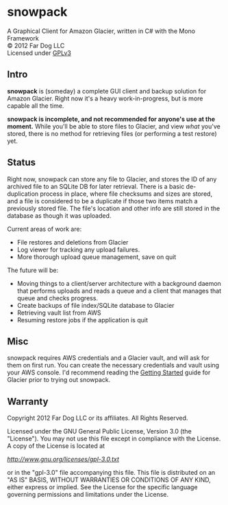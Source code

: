 snowpack
========

A Graphical Client for Amazon Glacier, written in C# with the Mono Framework  
&copy; 2012 Far Dog LLC  
Licensed under [GPLv3](http://www.gnu.org/licenses/gpl-3.0.txt)

Intro
-----

**snowpack** is (someday) a complete GUI client and backup solution for
Amazon Glacier. Right now it's a heavy work-in-progress, but is more capable
all the time.

**snowpack is incomplete, and not recommended for anyone's use at the moment.**
While you'll be able to store files to Glacier, and view _what_ you've stored,
there is no method for retrieving files (or performing a test restore) yet.

Status
------

Right now, snowpack can store any file to Glacier, and stores the ID of any
archived file to an SQLite DB for later retrieval. There is a basic 
de-duplication process in place, where file checksums and sizes are stored, and
a file is considered to be a duplicate if those two items match a previously 
stored file. The file's location and other info are still stored in the 
database as though it was uploaded.

Current areas of work are:

 - File restores and deletions from Glacier
 - Log viewer for tracking any upload failures.
 - More thorough upload queue management, save on quit

The future will be:

 - Moving things to a client/server architecture with a background daemon that
   performs uploads and reads a queue and a client that manages that queue and
   checks progress.
 - Create backups of file index/SQLite database to Glacier
 - Retrieving vault list from AWS
 - Resuming restore jobs if the application is quit
 

Misc
----

snowpack requires AWS credentials and a Glacier vault, and will ask for them
on first run. You can create the necessary credentials and vault using your
AWS console. I'd recommend reading the 
[Getting Started](http://aws.amazon.com/glacier/) guide for Glacier prior to
trying out snowpack.


Warranty
--------

Copyright 2012 Far Dog LLC or its affiliates. All Rights Reserved.

Licensed under the GNU General Public License, Version 3.0 (the "License").
You may not use this file except in compliance with the License.
A copy of the License is located at

*http://www.gnu.org/licenses/gpl-3.0.txt*

or in the "gpl-3.0" file accompanying this file. This file is distributed
on an "AS IS" BASIS, WITHOUT WARRANTIES OR CONDITIONS OF ANY KIND, either
express or implied. See the License for the specific language governing
permissions and limitations under the License.